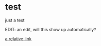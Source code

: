 # test
just a test

EDIT: an edit, will this show up automatically?

[a relative link](other_file.md)
